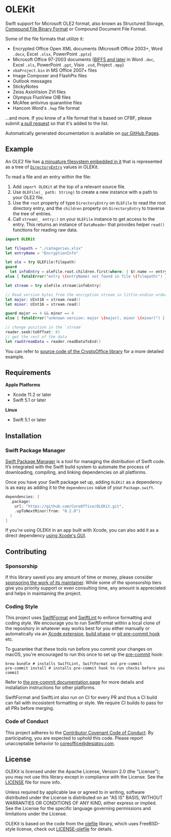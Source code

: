 # OLEKit

Swift support for Microsoft OLE2 format, also known as Structured Storage, [Compound File Binary Format](https://en.wikipedia.org/wiki/Compound_File_Binary_Format) or Compound Document File Format.

Some of the file formats that utilize it:

- Encrypted Office Open XML documents (Microsoft Office 2003+, Word `.docx`, Excel `.xlsx`, PowerPoint `.pptx`)
- Microsoft Office 97-2003 documents ([BIFF5 and later](https://www.gaia-gis.it/gaia-sins/freexl-1.0.5-doxy-doc/html/Format.html) in Word `.doc`, Excel `.xls`, PowerPoint `.ppt`, Visio `.vsd`, Project `.mpp`)
- `vbaProject.bin` in MS Office 2007+ files
- Image Composer and FlashPix files
- Outlook messages
- StickyNotes
- Zeiss AxioVision ZVI files
- Olympus FluoView OIB files
- McAfee antivirus quarantine files
- Hancom Word's `.hwp` file format

...and more. If you know of a file format that is based on CFBF, please submit [a pull request](https://github.com/MaxDesiatov/OLEKit/edit/master/README.md) so that it's added to the list.

Automatically generated documentation is available on [our GitHub Pages](https://coreoffice.github.io/OLEKit/).

## Example

An OLE2 file has [a minuature filesystem embedded in
it](https://en.wikipedia.org/wiki/Compound_File_Binary_Format#Structure) that is
represented as a tree of
[`DirectoryEntry`](https://github.com/CoreOffice/OLEKit/blob/master/Sources/OLEKit/DirectoryEntry.swift)
values in OLEKit.

To read a file and an entry within the file:

1. Add `import OLEKit` at the top of a relevant source file.
2. Use `OLEFile(_ path: String)` to create a new instance with a path to your OLE2 file.
3. Use the `root` property of type `DirectoryEntry` on `OLEFile` to read the root
   directory entry, and the `children` property on `DirectoryEntry` to traverse the tree of
   entries.
4. Call `stream(_ entry:)` on your `OLEFile` instance to get access to the entry.
   This returns an instance of `DataReader` that provides helper `read()` functions
   for reading raw data.

```swift
import OLEKit

let filepath = "./categories.xlsx"
let entryName = "EncryptionInfo"

let ole = try OLEFile(filepath)
guard
  let infoEntry = oleFile.root.children.first(where: { $0.name == entryName })
else { fatalError("entry \(entryName) not found in file \(filepath)") }

let stream = try oleFile.stream(infoEntry)

// Read version bytes from the encryption stream in little-endian order
let major: UInt16 = stream.read()
let minor: UInt16 = stream.read()

guard major == 4 && minor == 4
else { fatalError("unknown version: major \(major), minor \(minor)") }

// change position in the `stream`
reader.seek(toOffset: 8)
// get the rest of the data
let rawStreamData = reader.readDataToEnd()
```

You can refer to [source code of the CryptoOffice
library](https://github.com/CoreOffice/CryptoOffice/blob/3198d5e5add53fab66289a45f9f1760e360bac36/Sources/CryptoOffice/CryptoOfficeFile.swift#L28)
for a more detailed example.

## Requirements

**Apple Platforms**

- Xcode 11.2 or later
- Swift 5.1 or later

**Linux**

- Swift 5.1 or later

## Installation

### Swift Package Manager

[Swift Package Manager](https://swift.org/package-manager/) is a tool for
managing the distribution of Swift code. It’s integrated with the Swift build
system to automate the process of downloading, compiling, and linking
dependencies on all platforms.

Once you have your Swift package set up, adding `OLEKit` as a dependency is as
easy as adding it to the `dependencies` value of your `Package.swift`.

```swift
dependencies: [
  .package(
    url: "https://github.com/CoreOffice/OLEKit.git",
    .upToNextMinor(from: "0.2.0")
  )
]
```

If you're using OLEKit in an app built with Xcode, you can also add it as a direct
dependency [using Xcode's
GUI](https://developer.apple.com/documentation/xcode/adding_package_dependencies_to_your_app).

## Contributing

### Sponsorship

If this library saved you any amount of time or money, please consider [sponsoring
the work of its maintainer](https://github.com/sponsors/MaxDesiatov). While some of the
sponsorship tiers give you priority support or even consulting time, any amount is
appreciated and helps in maintaining the project.

### Coding Style

This project uses [SwiftFormat](https://github.com/nicklockwood/SwiftFormat)
and [SwiftLint](https://github.com/realm/SwiftLint) to
enforce formatting and coding style. We encourage you to run SwiftFormat within
a local clone of the repository in whatever way works best for you either
manually or automatically via an [Xcode
extension](https://github.com/nicklockwood/SwiftFormat#xcode-source-editor-extension),
[build phase](https://github.com/nicklockwood/SwiftFormat#xcode-build-phase) or
[git pre-commit
hook](https://github.com/nicklockwood/SwiftFormat#git-pre-commit-hook) etc.

To guarantee that these tools run before you commit your changes on macOS, you're encouraged
to run this once to set up the [pre-commit](https://pre-commit.com/) hook:

```
brew bundle # installs SwiftLint, SwiftFormat and pre-commit
pre-commit install # installs pre-commit hook to run checks before you commit
```

Refer to [the pre-commit documentation page](https://pre-commit.com/) for more details
and installation instructions for other platforms.

SwiftFormat and SwiftLint also run on CI for every PR and thus a CI build can
fail with incosistent formatting or style. We require CI builds to pass for all
PRs before merging.

### Code of Conduct

This project adheres to the [Contributor Covenant Code of
Conduct](https://github.com/CoreOffice/OLEKit/blob/master/CODE_OF_CONDUCT.md).
By participating, you are expected to uphold this code. Please report
unacceptable behavior to coreoffice@desiatov.com.

## License

OLEKit is licensed under the Apache License, Version 2.0 (the "License");
you may not use this library except in compliance with the License.
See the
[LICENSE](https://github.com/CoreOffice/OLEKit/blob/master/LICENSE.md) file
for more info.

Unless required by applicable law or agreed to in writing, software
distributed under the License is distributed on an "AS IS" BASIS,
WITHOUT WARRANTIES OR CONDITIONS OF ANY KIND, either express or implied.
See the License for the specific language governing permissions and
limitations under the License.

OLEKit is based on the code from the [olefile](https://github.com/decalage2/olefile)
library, which uses FreeBSD-style license, check out
[LICENSE-olefile](https://github.com/CoreOffice/OLEKit/blob/master/LICENSE-olefile)
for details.
